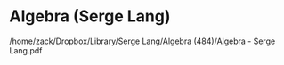 # Algebra (Serge Lang)

/home/zack/Dropbox/Library/Serge Lang/Algebra (484)/Algebra - Serge Lang.pdf

